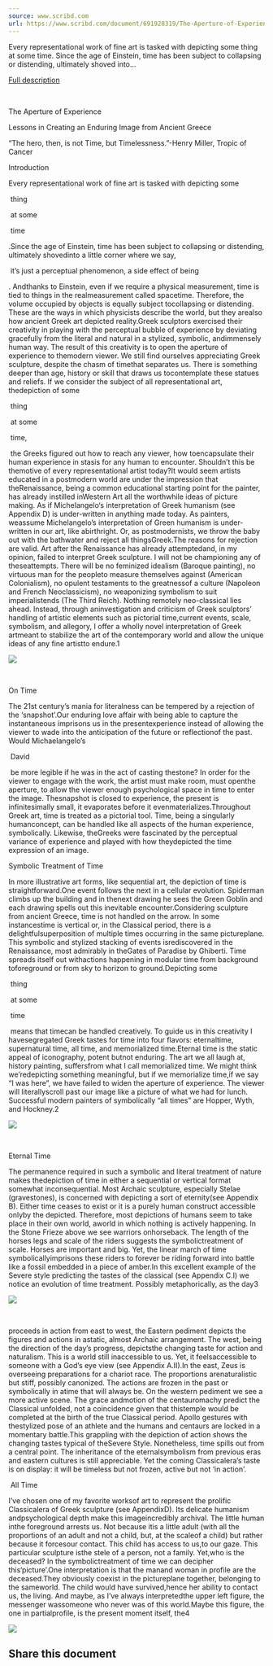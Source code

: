 ```yaml
---
source: www.scribd.com
url: https://www.scribd.com/document/691928319/The-Aperture-of-Experience
---
```



Every representational work of fine art is tasked with depicting some thing at some time. Since the age of Einstein, time has been subject to collapsing or distending, ultimately shoved into…

[Full description](https://www.scribd.com/document/691928319/The-Aperture-of-Experience#)

 

The Aperture of Experience

Lessons in Creating an Enduring Image from Ancient Greece

“The hero, then, is not Time, but Timelessness.”\-Henry Miller, Tropic of Cancer 

Introduction

Every representational work of fine art is tasked with depicting some

 thing 

 at some

 time

.Since the age of Einstein, time has been subject to collapsing or distending, ultimately shovedinto a little corner where we say,

 it’s just a perceptual phenomenon, a side effect of being 

. Andthanks to Einstein, even if we require a physical measurement, time is tied to things in the realmeasurement called spacetime. Therefore, the volume occupied by objects is equally subject tocollapsing or distending. These are the ways in which physicists describe the world, but they arealso how ancient Greek art depicted reality.Greek sculptors exercised their creativity in playing with the perceptual bubble of experience by deviating gracefully from the literal and natural in a stylized, symbolic, andimmensely human way. The result of this creativity is to open the aperture of experience to themodern viewer. We still find ourselves appreciating Greek sculpture, despite the chasm of timethat separates us. There is something deeper than age, history or skill that draws us tocontemplate these statues and reliefs. If we consider the subject of all representational art, thedepiction of some

 thing 

 at some

 time,

 the Greeks figured out how to reach any viewer, how toencapsulate their human experience in stasis for any human to encounter. Shouldn’t this be themotive of every representational artist today?It would seem artists educated in a postmodern world are under the impression that theRenaissance, being a common educational starting point for the painter, has already instilled inWestern Art all the worthwhile ideas of picture making. As if Michelangelo‘s interpretation of Greek humanism (see Appendix D) is under-written in anything made today. As painters, weassume Michelangelo’s interpretation of Green humanism is under-written in our art, like abirthright. Or, as postmodernists, we throw the baby out with the bathwater and reject all thingsGreek.The reasons for rejection are valid. Art after the Renaissance has already attemptedand, in my opinion, failed to interpret Greek sculpture. I will not be championing any of theseattempts. There will be no feminized idealism (Baroque painting), no virtuous man for the peopleto measure themselves against (American Colonialism), no opulent testaments to the greatnessof a culture (Napoleon and French Neoclassicism), no weaponizing symbolism to suit imperialistends (The Third Reich). Nothing remotely neo-classical lies ahead. Instead, through aninvestigation and criticism of Greek sculptors’ handling of artistic elements such as pictorial time,current events, scale, symbolism, and allegory, I offer a wholly novel interpretation of Greek artmeant to stabilize the art of the contemporary world and allow the unique ideas of any fine artistto endure.1

![](https://html.scribdassets.com/1xjcmjf8owbs4fez/images/1-3c49e9818d.jpg)

 

On Time

The 21st century’s mania for literalness can be tempered by a rejection of the ‘snapshot’.Our enduring love affair with being able to capture the instantaneous imprisons us in the presentexperience instead of allowing the viewer to wade into the anticipation of the future or reflectionof the past. Would Michaelangelo’s

 David 

 be more legible if he was in the act of casting thestone? In order for the viewer to engage with the work, the artist must make room, must openthe aperture, to allow the viewer enough psychological space in time to enter the image. Thesnapshot is closed to experience, the present is infinitesimally small, it evaporates before it evenmaterializes.Throughout Greek art, time is treated as a pictorial tool. Time, being a singularly humanconcept, can be handled like all aspects of the human experience, symbolically. Likewise, theGreeks were fascinated by the perceptual variance of experience and played with how theydepicted the time expression of an image.

Symbolic Treatment of Time

In more illustrative art forms, like sequential art, the depiction of time is straightforward.One event follows the next in a cellular evolution. Spiderman climbs up the building and in thenext drawing he sees the Green Goblin and each drawing spells out this inevitable encounter.Considering sculpture from ancient Greece, time is not handled on the arrow. In some instancestime is vertical or, in the Classical period, there is a delightfulsuperposition of multiple times occurring in the same pictureplane. This symbolic and stylized stacking of events isrediscovered in the Renaissance, most admirably in theGates of Paradise by Ghiberti. Time spreads itself out withactions happening in modular time from background toforeground or from sky to horizon to ground.Depicting some

 thing 

 at some

 time

 means that timecan be handled creatively. To guide us in this creativity I havesegregated Greek tastes for time into four flavors: eternaltime, supernatural time, all time, and memorialized time.Eternal time is the static appeal of iconography, potent butnot enduring. The art we all laugh at, history painting, suffersfrom what I call memorialized time. We might think we’redepicting something meaningful, but if we memorialize time,if we say “I was here”, we have failed to widen the aperture of experience. The viewer will literallyscroll past our image like a picture of what we had for lunch. Successful modern painters of symbolically “all times” are Hopper, Wyth, and Hockney.2

![](http://html.scribd.com/1xjcmjf8owbs4fez/images/2-b1c1205fe6.jpg)

 

Eternal Time

The permanence required in such a symbolic and literal treatment of nature makes thedepiction of time in either a sequential or vertical format somewhat inconsequential. Most Archaic sculpture, especially Stelae (gravestones), is concerned with depicting a sort of eternity(see Appendix B). Either time ceases to exist or it is a purely human construct accessible onlyby the depicted. Therefore, most depictions of humans seem to take place in their own world, aworld in which nothing is actively happening. In the Stone Frieze above we see warriors onhorseback. The length of the horses legs and scale of the riders suggests the symbolictreatment of scale. Horses are important and big. Yet, the linear march of time symbolicallyimprisons these riders to forever be riding forward into battle like a fossil embedded in a piece of amber.In this excellent example of the Severe style predicting the tastes of the classical (see Appendix C.I) we notice an evolution of time treatment. Possibly metaphorically, as the day3

![](http://html.scribd.com/1xjcmjf8owbs4fez/images/3-fc469062fe.jpg)

 

proceeds in action from east to west, the Eastern pediment depicts the figures and actions in astatic, almost Archaic arrangement. The west, being the direction of the day’s progress, depictsthe changing taste for action and naturalism. This is a world still inaccessible to us. Yet, it feelsaccessible to someone with a God’s eye view (see Appendix A.II).In the east, Zeus is overseeing preparations for a chariot race. The proportions arenaturalistic but stiff, possibly canonized. The actions are frozen in the past or symbolically in atime that will always be. On the western pediment we see a more active scene. The grace andmotion of the centauromachy predict the Classical unfolded, not a coincidence given that thistemple would be completed at the birth of the true Classical period. Apollo gestures with thestylized pose of an athlete and the humans and centaurs are locked in a momentary battle.This grappling with the depiction of action shows the changing tastes typical of theSevere Style. Nonetheless, time spills out from a central point. The inheritance of the eternalsymbolism from previous eras and eastern cultures is still appreciable. Yet the coming Classicalera’s taste is on display: it will be timeless but not frozen, active but not ‘in action’.

 All Time

I’ve chosen one of my favorite worksof art to represent the prolific Classicalera of Greek sculpture (see AppendixD). Its delicate humanism andpsychological depth make this imageincredibly archival. The little human inthe foreground arrests us. Not because itis a little adult (with all the proportions of an adult and not a child, but, at the scaleof a child) but rather because it forcesour contact. This child has access to us,to our gaze. This particular sculpture isthe stele of a person, not a family. Yet,who is the deceased? In the symbolictreatment of time we can decipher this‘picture’.One interpretation is that the manand woman in profile are the deceased.They obviously coexist in the pictureplane together, belonging to the sameworld. The child would have survived,hence her ability to contact us, the living. And maybe, as I’ve always interpretedthe upper left figure, the messenger wassomeone who never was of this world.Maybe this figure, the one in partialprofile, is the present moment itself, the4

![](http://html.scribd.com/1xjcmjf8owbs4fez/images/4-4789972121.jpg)

## Share this document
